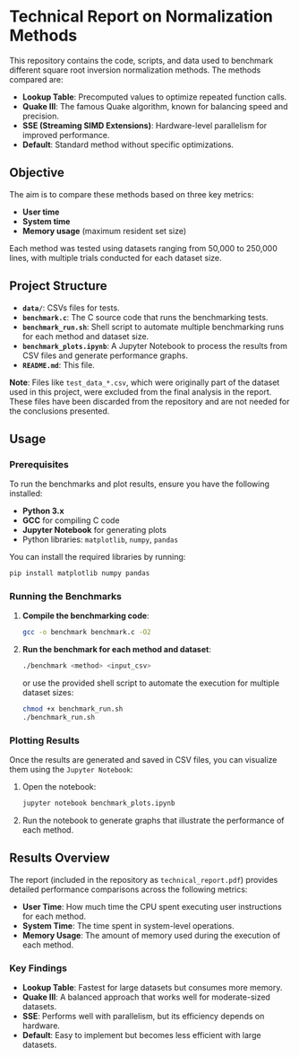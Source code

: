 # Technical Report on Normalization Methods

This repository contains the code, scripts, and data used to benchmark different square root inversion normalization methods. The methods compared are:

- **Lookup Table**: Precomputed values to optimize repeated function calls.
- **Quake III**: The famous Quake algorithm, known for balancing speed and precision.
- **SSE (Streaming SIMD Extensions)**: Hardware-level parallelism for improved performance.
- **Default**: Standard method without specific optimizations.

## Objective

The aim is to compare these methods based on three key metrics:

- **User time**
- **System time**
- **Memory usage** (maximum resident set size)

Each method was tested using datasets ranging from 50,000 to 250,000 lines, with multiple trials conducted for each dataset size.

## Project Structure

- **`data/`**: CSVs files for tests.
- **`benchmark.c`**: The C source code that runs the benchmarking tests.
- **`benchmark_run.sh`**: Shell script to automate multiple benchmarking runs for each method and dataset size.
- **`benchmark_plots.ipynb`**: A Jupyter Notebook to process the results from CSV files and generate performance graphs.
- **`README.md`**: This file.

**Note**: Files like `test_data_*.csv`, which were originally part of the dataset used in this project, were excluded from the final analysis in the report. These files have been discarded from the repository and are not needed for the conclusions presented.

## Usage

### Prerequisites

To run the benchmarks and plot results, ensure you have the following installed:

- **Python 3.x**
- **GCC** for compiling C code
- **Jupyter Notebook** for generating plots
- Python libraries: `matplotlib`, `numpy`, `pandas`

You can install the required libraries by running:

```bash
pip install matplotlib numpy pandas
```

### Running the Benchmarks

1. **Compile the benchmarking code**:

   ```bash
   gcc -o benchmark benchmark.c -O2
   ```

2. **Run the benchmark for each method and dataset**:

   ```bash
   ./benchmark <method> <input_csv>
   ```

   or use the provided shell script to automate the execution for multiple dataset sizes:

   ```bash
   chmod +x benchmark_run.sh
   ./benchmark_run.sh
   ```

### Plotting Results

Once the results are generated and saved in CSV files, you can visualize them using the `Jupyter Notebook`:

1. Open the notebook:

   ```bash
   jupyter notebook benchmark_plots.ipynb
   ```

2. Run the notebook to generate graphs that illustrate the performance of each method.

## Results Overview

The report (included in the repository as `technical_report.pdf`) provides detailed performance comparisons across the following metrics:

- **User Time**: How much time the CPU spent executing user instructions for each method.
- **System Time**: The time spent in system-level operations.
- **Memory Usage**: The amount of memory used during the execution of each method.

### Key Findings

- **Lookup Table**: Fastest for large datasets but consumes more memory.
- **Quake III**: A balanced approach that works well for moderate-sized datasets.
- **SSE**: Performs well with parallelism, but its efficiency depends on hardware.
- **Default**: Easy to implement but becomes less efficient with large datasets.
